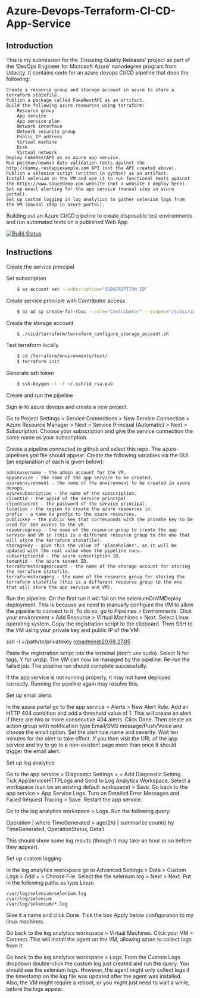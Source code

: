 # Azure-Devops-Terraform-CI-CD-App-Service

## Introduction

This is my submission for the 'Ensuring Quality Releases' project as part of the 'DevOps Engineer for Microsoft Azure' nanodegree program from Udacity. It contains code for an azure devops CI/CD pipeline that does the following:

    Create a resource group and storage account in azure to store a terraform statefile.
    Publish a package called FakeRestAPI as an artifact.
    Build the following azure resources using terraform:
        Resource group
        App service
        App service plan
        Network interface
        Network security group
        Public IP address
        Virtual machine
        Disk
        Virtual network
    Deploy FakeRestAPI as an azure app service.
    Run postman/newman data validation tests against the http://dummy.restapiexample.com API (not the API created above).
    Publish a selenium script (written in python) as an artifact.
    Install selenium on the VM and use it to run functional tests against the https://www.saucedemo.com website (not a website I deploy here).
    Set up email alerting for the app service (manual step in azure portal).
    Set up custom logging in log analytics to gather selenium logs from the VM (maunal step in azure portal).


Building out an Azure CI/CD pipeline to create disposable test environments and run automated tests on a published Web App

[![Build Status](https://dev.azure.com/EnsureQualityReleases/EnsureQualityReleases/_apis/build/status/magrathj.Azure-Devops-Terraform-CI-CD-App-Service?branchName=main)](https://dev.azure.com/EnsureQualityReleases/EnsureQualityReleases/_build/latest?definitionId=1&branchName=main)



## Instructions
Create the service principal


Set subscription 
```bash
    $ az account set --subscription="SUBSCRIPTION_ID" 
```

Create service principle with Contributor access 
```bash
    $ az ad sp create-for-rbac --role="Contributor" --scopes="/subscriptions/SUBSCRIPTION_ID"
```


Create the storage account
```bash
    $ ./cicd/terraform/terraform_configure_storage_account.sh
```

Test terraform locally
```bash
    $ cd /terraform/environments/test/
    $ terraform init
```

Generate ssh token
```bash
    $ ssh-keygen -l -f ~/.ssh/id_rsa.pub
```


Create and run the pipeline

Sign in to azure devops and create a new project.

Go to Project Settings > Service Connections > New Service Connection > Azure Resource Manager > Next > Service Principal (Automatic) > Next > Subscription. Choose your subscription and give the service connection the same name as your subscription.

Create a pipeline connected to github and select this repo. The azure-pipelines.yml file should appear. Create the following variables via the GUI (an explanation of each is given below):

    adminusername - the admin account for the VM.
    appservice - the name of the app service to be created.
    azureenvironment - the name of the environment to be created in azure devops.
    azuresubscription - the name of the subscription.
    clientid - the appid of the service principal
    clientsecret - the password of the service principal.
    location - the region to create the azure resources in.
    prefix - a name to prefix to the azure resources.
    publickey - the public key that corresponds with the private key to be used for SSH access to the VM.
    resourcegroup - the name of the resource group to create the app service and VM in (this is a different resource group to the one that will store the terraform statefile).
    storagekey - give this the value of 'placeholder', as it will be updated with the real value when the pipeline runs.
    subscriptionid - the azure subscription ID.
    tenantid - the azure tenant ID.
    terraformstorageaccount - the name of the storage account for storing the terraform statefile.
    terraformstoragerg - the name of the resource group for storing the terraform statefile (this is a different resource group to the one that will store the app service and VM).

Run the pipeline. On the first run it will fail on the seleniumOnVMDeploy deployment. This is because we need to manually configure the VM to allow the pipeline to connect to it. To do so, go to Pipelines > Environments. Click your environment > Add Resource > Virtual Machines > Next. Select Linux operating system. Copy the registration script to the clipboard. Then SSH to the VM using your private key and public IP of the VM:

ssh -i ~/path/to/privatekey robadmin@20.68.27.85

Paste the registration script into the terminal (don't use sudo). Select N for tags, Y for unzip. The VM can now be managed by the pipeline. Re-run the failed job. The pipeline run should complete successfully.

If the app service is not running properly, it may not have deployed correctly. Running the pipeline again may resolve this.

Set up email alerts

In the azure portal go to the app service > Alerts > New Alert Rule. Add an HTTP 404 condition and add a threshold value of 1. This will create an alert if there are two or more consecutive 404 alerts. Click Done. Then create an action group with notification type Email/SMS message/Push/Voice and choose the email option. Set the alert rule name and severity. Wait ten minutes for the alert to take effect. If you then visit the URL of the app service and try to go to a non-existent page more than once it should trigger the email alert.

Set up log analytics

Go to the app service > Diagnostic Settings > + Add Diagnostic Setting. Tick AppServiceHTTPLogs and Send to Log Analytics Workspace. Select a workspace (can be an existing default workspace) > Save. Go back to the app service > App Service Logs. Turn on Detailed Error Messages and Failed Request Tracing > Save. Restart the app service.

Go to the log analytics workspace > Logs. Run the following query:

Operation
| where TimeGenerated > ago(2h)
| summarize count() by TimeGenerated, OperationStatus, Detail

This should show some log results (though it may take an hour or so before they appear).

Set up custom logging

In the log analytics workspace go to Advanced Settings > Data > Custom Logs > Add + > Choose File. Select the file selenium.log > Next > Next. Put in the following paths as type Linux:

    /var/log/selenium/selenium.log
    /var/log/selenium
    /var/log/selenium/*.log

Give it a name and click Done. Tick the box Apply below configuration to my linux machines.

Go back to the log analytics workspace > Virtual Machines. Click your VM > Connect. This will install the agent on the VM, allowing azure to collect logs from it.

Go back to the log analytics workspace > Logs. From the Custom Logs dropdown double-click the custom log just created and run the query. You should see the selenium logs. However, the agent might only collect logs if the timestamp on the log file was updated after the agent was installed. Also, the VM might require a reboot, or you might just need to wait a while, before the logs appear.